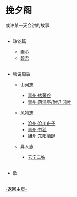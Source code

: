 ﻿# 挽夕阁	
或许某一天会讲的故事	
<br>

+ 珠铭篇
  + [画心](Xiao/HuaXin.md)
  + [碧君](Xiao/BiJun.md)
<br><br>

+ 稗说周轶
  + 山河志
    + [青州·枯荣谷](BaiShuoZhouYi/KuRongGu.md)
    + [青州·落鸿亭/附记·鸿叶](BaiShuoZhouYi/LuoHongTing.md)

  + 风物志
    + [沧州·沧川舟子](BaiShuoZhouYi/CangZhouZhouZi.md)
    + [青州·书狐](BaiShuoZhouYi/ShuHu.md)
    + [旭州·东阳酒肆](BaiShuoZhouYi/DongYangJiuSi.md)

  + 异人志	
    + [云宁二姝](BaiShuoZhouYi/YunNingErShu.md)
<br><br>

+ 歌
<br><br>


[-返回主页-](../../README.md)
